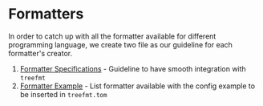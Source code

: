 # Formatters

In order to catch up with all the formatter available for different programming language, we create two file as our guideline for each formatter's creator.

1. [Formatter Specifications](./formatters-spec.md) - Guideline to have smooth integration with `treefmt`
1. [Formatter Example](./formatters.md) - List formatter available with the config example to be inserted in `treefmt.tom`
